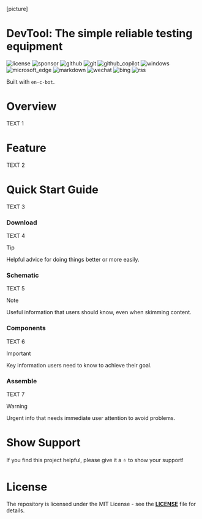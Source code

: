 [picture]

# DevTool: The simple reliable testing equipment

![license](https://img.shields.io/badge/license-MIT-brightgreen?style=for-the-badge)
![sponsor](https://img.shields.io/badge/sponsor-30363D?style=for-the-badge&logo=GitHub-Sponsors&logoColor=#white)
![github](https://img.shields.io/badge/GitHub-100000?style=for-the-badge&logo=github&logoColor=white)
![git](https://img.shields.io/badge/GIT-E44C30?style=for-the-badge&logo=git&logoColor=white)
![github_copilot](https://img.shields.io/badge/github%20copilot-000000?style=for-the-badge&logo=githubcopilot&logoColor=white)
![windows](https://img.shields.io/badge/Windows-0078D6?style=for-the-badge&logo=windows&logoColor=white)
![microsoft_edge](https://img.shields.io/badge/Microsoft_Edge-0078D7?style=for-the-badge&logo=Microsoft-edge&logoColor=white)
![markdown](https://img.shields.io/badge/Markdown-000000?style=for-the-badge&logo=markdown&logoColor=white)
![wechat](https://img.shields.io/badge/WeChat-07C160?style=for-the-badge&logo=wechat&logoColor=white)
![bing](https://img.shields.io/badge/Microsoft%20Bing-258FFA?style=for-the-badge&logo=Microsoft%20Bing&logoColor=white)
![rss](https://img.shields.io/badge/RSS-FFA500?style=for-the-badge&logo=rss&logoColor=white)

Built with `en-c-bot`.


# Overview
TEXT 1


# Feature
TEXT 2


# Quick Start Guide
TEXT 3


### Download
TEXT 4

> [!TIP]
> Helpful advice for doing things better or more easily.


### Schematic
TEXT 5

> [!NOTE]
> Useful information that users should know, even when skimming content.


### Components
TEXT 6

> [!IMPORTANT]
> Key information users need to know to achieve their goal.


### Assemble
TEXT 7

> [!WARNING]
> Urgent info that needs immediate user attention to avoid problems.


# Show Support
If you find this project helpful, please give it a ⭐ to show your support!


# License
The repository is licensed under the MIT License - see the [**LICENSE**](https://github.com/en-c-bot/simple-fixture-devtools/blob/main/LICENSE) file for details.
